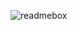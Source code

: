 ![readmebox](https://github.com/pythonize/pythonize/assets/35244043/96bf82d0-6d60-416e-bb96-da0cb4cc3903)
